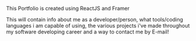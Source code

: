 This Portfolio is created using ReactJS and Framer

This will contain info about me as a developer/person, 
what tools/coding languages i am capable of using,
the various projects i've made throughout my software developing career
and a way to contact me by E-mail!

